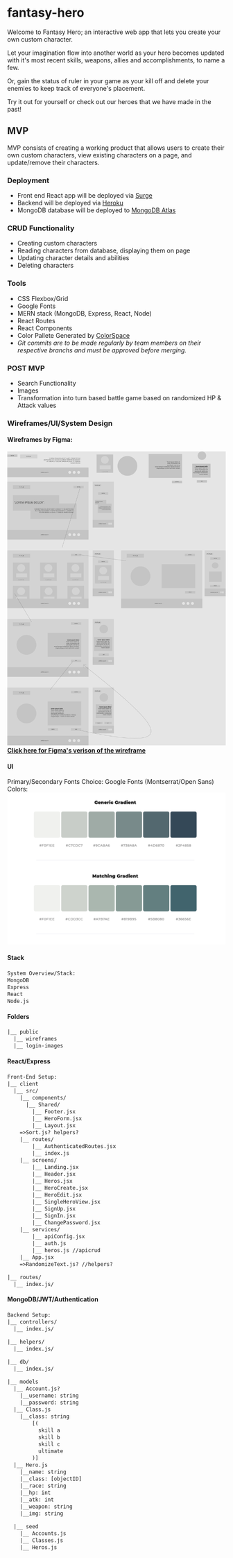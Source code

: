 # fantasy-hero
Welcome to Fantasy Hero; an interactive web app that lets you create your own custom character.  

Let your imagination flow into another world as your hero becomes updated with it's most recent skills, weapons, allies and accomplishments, to name a few.   

Or, gain the status of ruler in your game as your kill off and delete your enemies to keep track of everyone's placement.   

Try it out for yourself or check out our heroes that we have made in the past!

## MVP

MVP consists of creating a working product that allows users to create their own custom characters, view existing characters on a page, and update/remove their characters. 

### Deployment
- Front end React app will be deployed via [Surge](https://surge.sh/)
- Backend will be deployed via [Heroku](heroku.com)
- MongoDB database will be deployed to [MongoDB Atlas](https://www.mongodb.com/cloud/atlas)

### CRUD Functionality
- Creating custom characters
- Reading characters from database, displaying them on page
-  Updating character details and abilities
-  Deleting characters

### Tools
- CSS Flexbox/Grid
- Google Fonts
- MERN stack (MongoDB, Express, React, Node)
- React Routes
- React Components
- Color Pallete Generated by [ColorSpace](https://mycolor.space/)
-  *Git commits are to be made regularly by team members on their respective branchs and must be approved before merging.*


### POST MVP
 - Search Functionality
 - Images
 - Transformation into turn based battle game based on randomized HP & Attack values
 

### Wireframes/UI/System Design
#### Wireframes by Figma:
![UI](./wireframes/fantasy-hero.png)
[**Click here for Figma's verison of the wireframe**](https://www.figma.com/file/IIfkCijDDmBuGX6P8A6SBS/fantasy-hero?node-id=0%3A1)

#### UI


Primary/Secondary Fonts Choice: Google Fonts (Montserrat/Open Sans)
Colors:
![Palette](./wireframes/color.png)


#### Stack
```
System Overview/Stack:
MongoDB
Express
React
Node.js
```

#### Folders
```
|__ public
  |__ wireframes
  |__ login-images
```


#### React/Express 

```
Front-End Setup:
|__ client
  |__ src/
    |__ components/
      |__ Shared/
        |__ Footer.jsx
        |__ HeroForm.jsx
        |__ Layout.jsx
    =>Sort.js? helpers?
    |__ routes/
        |__ AuthenticatedRoutes.jsx
        |__ index.js
    |__ screens/
        |__ Landing.jsx
        |__ Header.jsx
        |__ Heros.jsx
        |__ HeroCreate.jsx
        |__ HeroEdit.jsx
        |__ SingleHeroView.jsx
        |__ SignUp.jsx
        |__ SignIn.jsx
        |__ ChangePassword.jsx
    |__ services/
        |__ apiConfig.jsx
        |__ auth.js
        |__ heros.js //apicrud
    |__ App.jsx
    =>RandomizeText.js? //helpers?
```
```
|__ routes/
  |__ index.js/

```
#### MongoDB/JWT/Authentication
```
Backend Setup: 
|__ controllers/
  |__ index.js/
```
```
|__ helpers/ 
  |__ index.js/
```
```
|__ db/
  |__ index.js/
```
```
|__ models
  |__ Account.js?
    |__username: string
    |__password: string
  |__ Class.js
    |__class: string
        [(
          skill a
          skill b
          skill c
          ultimate
        )]
  |__ Hero.js
    |__name: string
    |__class: [objectID]
    |__race: string
    |__hp: int
    |__atk: int
    |__weapon: string
    |__img: string 
```
```
  |__ seed
    |__ Accounts.js
    |__ Classes.js
    |__ Heros.js
```